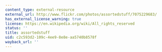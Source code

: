 ```yaml
---
content_type: external-resource
external_url: http://www.flickr.com/photos/assortedstuff/7075229683/
has_external_license_warning: true
license: https://en.wikipedia.org/wiki/All_rights_reserved
status: ''
title: assortedstuff
uid: c2c593d2-109c-4ee9-8e8e-aa5740b8578f
wayback_url: ''
---
```

